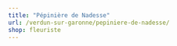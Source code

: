 ```yaml
---
title: "Pépinière de Nadesse"
url: /verdun-sur-garonne/pepiniere-de-nadesse/
shop: fleuriste
---
```

